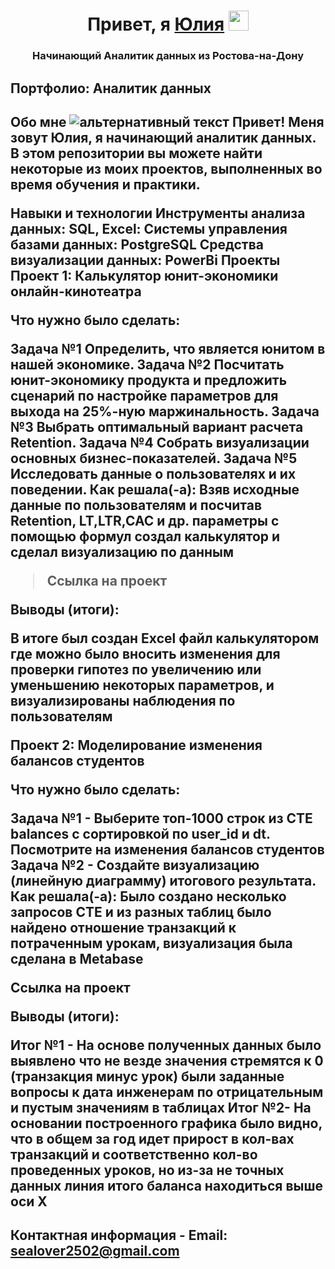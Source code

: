 <h1 align="center">Привет, я <a href="https://daniilshat.ru/" target="_blank">Юлия</a> 
<img src="https://github.com/blackcater/blackcater/raw/main/images/Hi.gif" height="32"/></h1>
<h3 align="center">Начинающий Аналитик данных из Ростова-на-Дону</h3>

<h2>Портфолио: Аналитик данных<h2>

Обо мне
<img src="#A100FF" alt="альтернативный текст">
Привет! Меня зовут Юлия, я начинающий аналитик данных. В этом репозитории вы можете найти некоторые из моих проектов, выполненных во время обучения и практики.

Навыки и технологии
Инструменты анализа данных: SQL, Excel:
Системы управления базами данных: PostgreSQL
Средства визуализации данных: PowerBi
Проекты
Проект 1: Калькулятор юнит-экономики онлайн-кинотеатра

Что нужно было сделать:

Задача №1 Определить, что является юнитом в нашей экономике.
Задача №2 Посчитать юнит-экономику продукта и предложить сценарий по настройке параметров для выхода на 25%-ную маржинальность.
Задача №3 Выбрать оптимальный вариант расчета Retention.
Задача №4 Собрать визуализации основных бизнес-показателей.
Задача №5 Исследовать данные о пользователях и их поведении.
Как решала(-а): Взяв исходные данные по пользователям и посчитав Retention, LT,LTR,CAC и др. параметры с помощью формул создал калькулятор и сделал визуализацию по данным

> Ссылка на проект

Выводы (итоги):

В итоге был создан Excel файл калькулятором где можно было вносить изменения для проверки гипотез по увеличению или уменьшению некоторых параметров, и визуализированы наблюдения по пользователям

Проект 2: Моделирование изменения балансов студентов

Что нужно было сделать:

Задача №1 - Выберите топ-1000 строк из CTE balances с сортировкой по user_id и dt. Посмотрите на изменения балансов студентов
Задача №2 - Создайте визуализацию (линейную диаграмму) итогового результата.
Как решала(-а): Было создано несколько запросов CTE и из разных таблиц было найдено отношение транзакций к потраченным урокам, визуализация была сделана в Metabase

Ссылка на проект


Выводы (итоги):

Итог №1 - На основе полученных данных было выявлено что не везде значения стремятся к 0 (транзакция минус урок) были заданные вопросы к дата инженерам по отрицательным и пустым значениям в таблицах
Итог №2- На основании построенного графика было видно, что в общем за год идет прирост в кол-вах транзакций и соответственно кол-во проведенных уроков, но из-за не точных данных линия итого баланса находиться выше оси Х
## Контактная информация - Email: sealover2502@gmail.com
